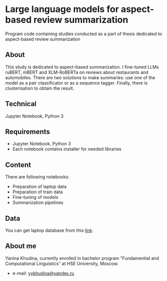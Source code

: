 # Large language models for aspect-based review summarization
Program code containing studies conducted as a part of thesis dedicated to aspect-based review summarization

## About
This study is dedicated to aspect-based summarization. I fine-tuned LLMs ruBERT, mBERT and XLM-RoBERTa on reviews about restaurants and automobiles. There are two solutions to make summaries: use one of the model as a pair classificator or as a sequence tagger. Finally, there is clusterisation to obtain the result.

## Technical
Jupyter Notebook, Python 3

## Requirements
* Jupyter Notebook, Python 3
* Each notebook contains installer for needed libraries

## Content
There are following notebooks:
* Preparation of laptop data
* Preparation of train data
* Fine-tuning of models
* Summarization pipelines

## Data
You can get laptop database from this [link](https://drive.google.com/drive/folders/1TEcde78_YDknQ41UiKNTLVdwtqujafSh?usp=sharing).

## About me
Yanina Khudina, currently enrolled in bachelor program "Fundamential and Computational Linguistics" at HSE University, Moscow.
* e-mail: yykhudina@yandex.ru